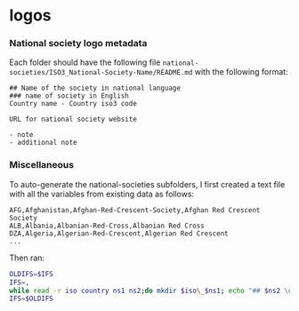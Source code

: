 # logos

### National society logo metadata
Each folder should have the following file `national-societies/ISO3_National-Society-Name/README.md` with the following format:
```
## Name of the society in national language
### name of society in English 
Country name - Country iso3 code

URL for national society website

- note
- additional note
```

### Miscellaneous
To auto-generate the national-societies subfolders, I first created a text file with all the variables from existing data as follows:
```plain
AFG,Afghanistan,Afghan-Red-Crescent-Society,Afghan Red Crescent Society
ALB,Albania,Albanian-Red-Cross,Albanian Red Cross
DZA,Algeria,Algerian-Red-Crescent,Algerian Red Crescent
...
```
Then ran:
```bash
OLDIFS=$IFS
IFS=,
while read -r iso country ns1 ns2;do mkdir $iso\_$ns1; echo "## $ns2 \n$country - $iso" > $iso\_$ns1/README.md; done < countries.csv
IFS=$OLDIFS
```